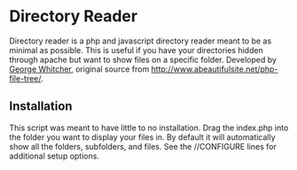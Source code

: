 # Directory Reader

Directory reader is a php and javascript directory reader meant to be as minimal as possible.  This is useful if you have your directories hidden through apache but want to show files on a specific folder.  Developed by [George Whitcher](http://georgewhitcher.com), original source from http://www.abeautifulsite.net/php-file-tree/.

## Installation

This script was meant to have little to no installation.  Drag the index.php into the folder you want to display your files in.  By default it will automatically show all the folders, subfolders, and files.  See the //CONFIGURE lines for additional setup options.
